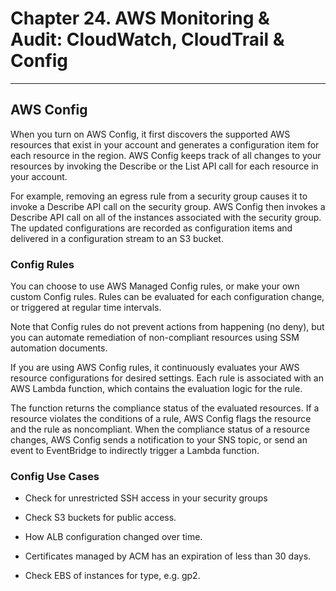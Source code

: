 # Chapter 24. AWS Monitoring & Audit: CloudWatch, CloudTrail & Config

---
## AWS Config

When you turn on AWS Config, it first discovers the supported AWS resources that exist in your account and generates a configuration item for each resource in the region. AWS Config keeps track of all changes to your resources by invoking the Describe or the List API call for each resource in your account.

For example, removing an egress rule from a security group causes it to invoke a Describe API call on the security group. AWS Config then invokes a Describe API call on all of the instances associated with the security group. The updated configurations are recorded as configuration items and delivered in a configuration stream to an S3 bucket.

### Config Rules

You can choose to use AWS Managed Config rules, or make your own custom Config rules. Rules can be evaluated for each configuration change, or triggered at regular time intervals.

Note that Config rules do not prevent actions from happening (no deny), but you can automate remediation of non-compliant resources using SSM automation documents.

If you are using AWS Config rules, it continuously evaluates your AWS resource configurations for desired settings. Each rule is associated with an AWS Lambda function, which contains the evaluation logic for the rule.

The function returns the compliance status of the evaluated resources. If a resource violates the conditions of a rule, AWS Config flags the resource and the rule as noncompliant. When the compliance status of a resource changes, AWS Config sends a notification to your SNS topic, or send an event to EventBridge to indirectly trigger a Lambda function.

### Config Use Cases

* Check for unrestricted SSH access in your security groups

* Check S3 buckets for public access.

* How ALB configuration changed over time.

* Certificates managed by ACM has an expiration of less than 30 days.

* Check EBS of instances for type, e.g. gp2.